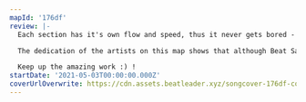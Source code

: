 ```yaml
---
mapId: '176df'
review: |-
  Each section has it's own flow and speed, thus it never gets bored - something thats really non trivial with a 12 minute map + having a full spread of difficulties.

  The dedication of the artists on this map shows that although Beat Saber by itself is a good game , what makes it GREAT and worth while past the first 15 minute hype is the MODDERS community with thier creative thinking, thus expanding the games potential anew each time !

  Keep up the amazing work :) !
startDate: '2021-05-03T00:00:00.000Z'
coverUrlOverwrite: https://cdn.assets.beatleader.xyz/songcover-176df-cover.png
---
```

